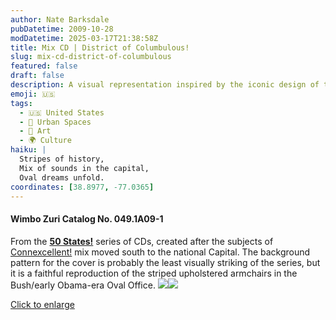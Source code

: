 ```yaml
---
author: Nate Barksdale
pubDatetime: 2009-10-28
modDatetime: 2025-03-17T21:38:58Z
title: Mix CD | District of Columbulous!
slug: mix-cd-district-of-columbulous
featured: false
draft: false
description: A visual representation inspired by the iconic design of the Bush and early Obama-era Oval Office, this cover is part of the "50 States!" series. The relevant geolocation coordinates for the national capital, Washington, D.C., are approximately 38.8951° N, 77.0364° W.
emoji: 🇺🇸
tags:
  - 🇺🇸 United States
  - 🌆 Urban Spaces
  - 🎨 Art
  - 🌍 Culture
haiku: |
  Stripes of history,  
  Mix of sounds in the capital,  
  Oval dreams unfold.
coordinates: [38.8977, -77.0365]
---
```


#### Wimbo Zuri Catalog No. 049.1A09-1

From the [**50 States!**](https://www.natebarksdale.com/?tag=states) series of CDs, created after the subjects of [Connexcellent!]() mix moved south to the national Capital. The background pattern for the cover is probably the least visually striking of the series, but it is a faithful reproduction of the striped upholstered armchairs in the Bush/early Obama-era Oval Office. [![](@assets/images/DC_260.jpg)](@assets/images/DC_530.jpg)[![](@assets/images/DC2_260.jpg)](@assets/images/DC2_530.jpg)

[Click to enlarge](@assets/images/DC_530.jpg)
